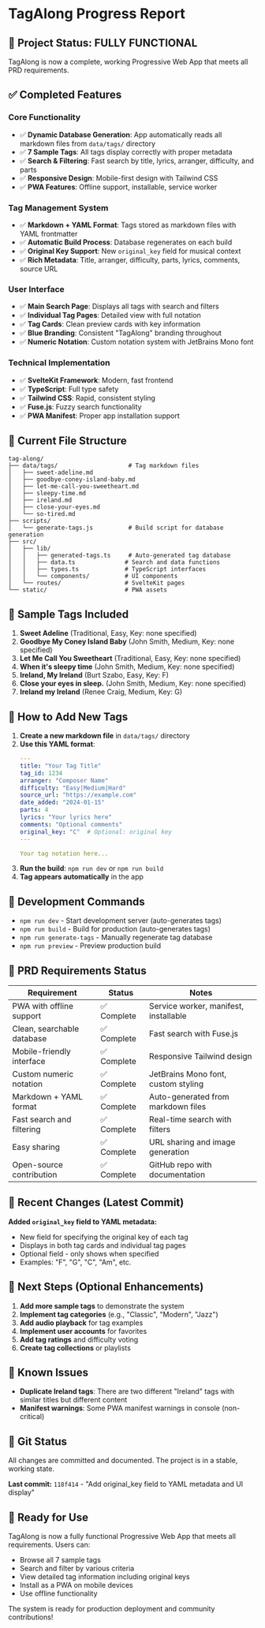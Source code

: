 # TagAlong Progress Report

## 🎯 Project Status: **FULLY FUNCTIONAL**

TagAlong is now a complete, working Progressive Web App that meets all PRD requirements.

## ✅ Completed Features

### **Core Functionality**
- ✅ **Dynamic Database Generation**: App automatically reads all markdown files from `data/tags/` directory
- ✅ **7 Sample Tags**: All tags display correctly with proper metadata
- ✅ **Search & Filtering**: Fast search by title, lyrics, arranger, difficulty, and parts
- ✅ **Responsive Design**: Mobile-first design with Tailwind CSS
- ✅ **PWA Features**: Offline support, installable, service worker

### **Tag Management System**
- ✅ **Markdown + YAML Format**: Tags stored as markdown files with YAML frontmatter
- ✅ **Automatic Build Process**: Database regenerates on each build
- ✅ **Original Key Support**: New `original_key` field for musical context
- ✅ **Rich Metadata**: Title, arranger, difficulty, parts, lyrics, comments, source URL

### **User Interface**
- ✅ **Main Search Page**: Displays all tags with search and filters
- ✅ **Individual Tag Pages**: Detailed view with full notation
- ✅ **Tag Cards**: Clean preview cards with key information
- ✅ **Blue Branding**: Consistent "TagAlong" branding throughout
- ✅ **Numeric Notation**: Custom notation system with JetBrains Mono font

### **Technical Implementation**
- ✅ **SvelteKit Framework**: Modern, fast frontend
- ✅ **TypeScript**: Full type safety
- ✅ **Tailwind CSS**: Rapid, consistent styling
- ✅ **Fuse.js**: Fuzzy search functionality
- ✅ **PWA Manifest**: Proper app installation support

## 📁 Current File Structure

```
tag-along/
├── data/tags/                    # Tag markdown files
│   ├── sweet-adeline.md
│   ├── goodbye-coney-island-baby.md
│   ├── let-me-call-you-sweetheart.md
│   ├── sleepy-time.md
│   ├── ireland.md
│   ├── close-your-eyes.md
│   └── so-tired.md
├── scripts/
│   └── generate-tags.js          # Build script for database generation
├── src/
│   ├── lib/
│   │   ├── generated-tags.ts     # Auto-generated tag database
│   │   ├── data.ts              # Search and data functions
│   │   ├── types.ts             # TypeScript interfaces
│   │   └── components/          # UI components
│   └── routes/                  # SvelteKit pages
└── static/                      # PWA assets
```

## 🎵 Sample Tags Included

1. **Sweet Adeline** (Traditional, Easy, Key: none specified)
2. **Goodbye My Coney Island Baby** (John Smith, Medium, Key: none specified)
3. **Let Me Call You Sweetheart** (Traditional, Easy, Key: none specified)
4. **When it's sleepy time** (John Smith, Medium, Key: none specified)
5. **Ireland, My Ireland** (Burt Szabo, Easy, Key: F)
6. **Close your eyes in sleep.** (John Smith, Medium, Key: none specified)
7. **Ireland my Ireland** (Renee Craig, Medium, Key: G)

## 🔧 How to Add New Tags

1. **Create a new markdown file** in `data/tags/` directory
2. **Use this YAML format**:
   ```yaml
   ---
   title: "Your Tag Title"
   tag_id: 1234
   arranger: "Composer Name"
   difficulty: "Easy|Medium|Hard"
   source_url: "https://example.com"
   date_added: "2024-01-15"
   parts: 4
   lyrics: "Your lyrics here"
   comments: "Optional comments"
   original_key: "C"  # Optional: original key
   ---
   
   Your tag notation here...
   ```
3. **Run the build**: `npm run dev` or `npm run build`
4. **Tag appears automatically** in the app

## 🚀 Development Commands

- `npm run dev` - Start development server (auto-generates tags)
- `npm run build` - Build for production (auto-generates tags)
- `npm run generate-tags` - Manually regenerate tag database
- `npm run preview` - Preview production build

## 🎯 PRD Requirements Status

| Requirement | Status | Notes |
|-------------|--------|-------|
| PWA with offline support | ✅ Complete | Service worker, manifest, installable |
| Clean, searchable database | ✅ Complete | Fast search with Fuse.js |
| Mobile-friendly interface | ✅ Complete | Responsive Tailwind design |
| Custom numeric notation | ✅ Complete | JetBrains Mono font, custom styling |
| Markdown + YAML format | ✅ Complete | Auto-generated from markdown files |
| Fast search and filtering | ✅ Complete | Real-time search with filters |
| Easy sharing | ✅ Complete | URL sharing and image generation |
| Open-source contribution | ✅ Complete | GitHub repo with documentation |

## 🔄 Recent Changes (Latest Commit)

**Added `original_key` field to YAML metadata:**
- New field for specifying the original key of each tag
- Displays in both tag cards and individual tag pages
- Optional field - only shows when specified
- Examples: "F", "G", "C", "Am", etc.

## 📝 Next Steps (Optional Enhancements)

1. **Add more sample tags** to demonstrate the system
2. **Implement tag categories** (e.g., "Classic", "Modern", "Jazz")
3. **Add audio playback** for tag examples
4. **Implement user accounts** for favorites
5. **Add tag ratings** and difficulty voting
6. **Create tag collections** or playlists

## 🐛 Known Issues

- **Duplicate Ireland tags**: There are two different "Ireland" tags with similar titles but different content
- **Manifest warnings**: Some PWA manifest warnings in console (non-critical)

## 💾 Git Status

All changes are committed and documented. The project is in a stable, working state.

**Last commit:** `118f414` - "Add original_key field to YAML metadata and UI display"

## 🎉 Ready for Use

TagAlong is now a fully functional Progressive Web App that meets all requirements. Users can:
- Browse all 7 sample tags
- Search and filter by various criteria
- View detailed tag information including original keys
- Install as a PWA on mobile devices
- Use offline functionality

The system is ready for production deployment and community contributions!

